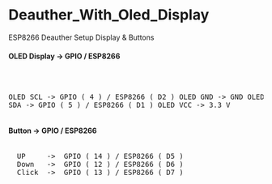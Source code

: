 # Deauther_With_Oled_Display

ESP8266 Deauther Setup Display & Buttons

 <h4> OLED Display  -> GPIO / ESP8266 </h4>
<pre>  

  OLED SCL      ->  GPIO ( 4 ) / ESP8266 ( D2 )
  OLED GND      ->  GND
  OLED SDA      ->  GPIO ( 5 ) / ESP8266 ( D1 )
  OLED VCC      ->  3.3 V
</pre>
<h4> Button  -> GPIO / ESP8266 </h4>

<pre> 
  UP     ->  GPIO ( 14 ) / ESP8266 ( D5 )
  Down   ->  GPIO ( 12 ) / ESP8266 ( D6 )
  Click  ->  GPIO ( 13 ) / ESP8266 ( D7 )
 
<br>
<br>
